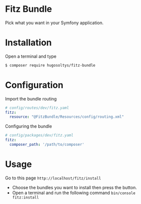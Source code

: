 Fitz Bundle
=

Pick what you want in your Symfony application.

Installation
=
Open a terminal and type
```bash
$ composer require hugosoltys/fitz-bundle
```

Configuration
=
Import the bundle routing
```yaml
# config/routes/dev/fitz.yaml
fitz:
  resource: "@FitzBundle/Resources/config/routing.xml"
```

Configuring the bundle
```yaml
# config/packages/dev/fitz.yaml
fitz:
  composer_path: '/path/to/composer'
```

Usage
=
Go to this page `http://localhost/fitz/install`

- Choose the bundles you want to install then press the button.
- Open a terminal and run the following command `bin/console fitz:install`  